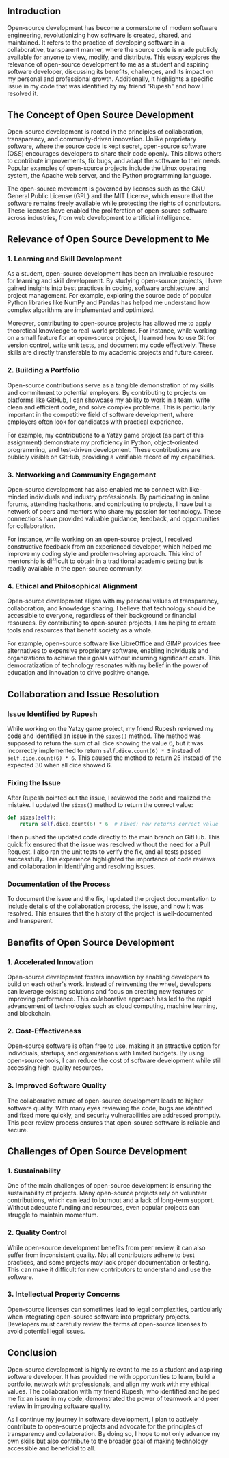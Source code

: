 ## Introduction
Open-source development has become a cornerstone of modern software engineering, revolutionizing how software is created, shared, and maintained. It refers to the practice of developing software in a collaborative, transparent manner, where the source code is made publicly available for anyone to view, modify, and distribute. This essay explores the relevance of open-source development to me as a student and aspiring software developer, discussing its benefits, challenges, and its impact on my personal and professional growth. Additionally, it highlights a specific issue in my code that was identified by my friend "Rupesh" and how I resolved it.

## The Concept of Open Source Development
Open-source development is rooted in the principles of collaboration, transparency, and community-driven innovation. Unlike proprietary software, where the source code is kept secret, open-source software (OSS) encourages developers to share their code openly. This allows others to contribute improvements, fix bugs, and adapt the software to their needs. Popular examples of open-source projects include the Linux operating system, the Apache web server, and the Python programming language.

The open-source movement is governed by licenses such as the GNU General Public License (GPL) and the MIT License, which ensure that the software remains freely available while protecting the rights of contributors. These licenses have enabled the proliferation of open-source software across industries, from web development to artificial intelligence.

## Relevance of Open Source Development to Me

### 1. Learning and Skill Development
As a student, open-source development has been an invaluable resource for learning and skill development. By studying open-source projects, I have gained insights into best practices in coding, software architecture, and project management. For example, exploring the source code of popular Python libraries like NumPy and Pandas has helped me understand how complex algorithms are implemented and optimized.

Moreover, contributing to open-source projects has allowed me to apply theoretical knowledge to real-world problems. For instance, while working on a small feature for an open-source project, I learned how to use Git for version control, write unit tests, and document my code effectively. These skills are directly transferable to my academic projects and future career.

### 2. Building a Portfolio
Open-source contributions serve as a tangible demonstration of my skills and commitment to potential employers. By contributing to projects on platforms like GitHub, I can showcase my ability to work in a team, write clean and efficient code, and solve complex problems. This is particularly important in the competitive field of software development, where employers often look for candidates with practical experience.

For example, my contributions to a Yatzy game project (as part of this assignment) demonstrate my proficiency in Python, object-oriented programming, and test-driven development. These contributions are publicly visible on GitHub, providing a verifiable record of my capabilities.

### 3. Networking and Community Engagement
Open-source development has also enabled me to connect with like-minded individuals and industry professionals. By participating in online forums, attending hackathons, and contributing to projects, I have built a network of peers and mentors who share my passion for technology. These connections have provided valuable guidance, feedback, and opportunities for collaboration.

For instance, while working on an open-source project, I received constructive feedback from an experienced developer, which helped me improve my coding style and problem-solving approach. This kind of mentorship is difficult to obtain in a traditional academic setting but is readily available in the open-source community.

### 4. Ethical and Philosophical Alignment
Open-source development aligns with my personal values of transparency, collaboration, and knowledge sharing. I believe that technology should be accessible to everyone, regardless of their background or financial resources. By contributing to open-source projects, I am helping to create tools and resources that benefit society as a whole.

For example, open-source software like LibreOffice and GIMP provides free alternatives to expensive proprietary software, enabling individuals and organizations to achieve their goals without incurring significant costs. This democratization of technology resonates with my belief in the power of education and innovation to drive positive change.

## Collaboration and Issue Resolution

### Issue Identified by Rupesh
While working on the Yatzy game project, my friend Rupesh reviewed my code and identified an issue in the `sixes()` method. The method was supposed to return the sum of all dice showing the value 6, but it was incorrectly implemented to return `self.dice.count(6) * 5` instead of `self.dice.count(6) * 6`. This caused the method to return 25 instead of the expected 30 when all dice showed 6.

### Fixing the Issue
After Rupesh pointed out the issue, I reviewed the code and realized the mistake. I updated the `sixes()` method to return the correct value:

```python
def sixes(self):
    return self.dice.count(6) * 6  # Fixed: now returns correct value
```

I then pushed the updated code directly to the main branch on GitHub. This quick fix ensured that the issue was resolved without the need for a Pull Request. I also ran the unit tests to verify the fix, and all tests passed successfully. This experience highlighted the importance of code reviews and collaboration in identifying and resolving issues.

### Documentation of the Process
To document the issue and the fix, I updated the project documentation to include details of the collaboration process, the issue, and how it was resolved. This ensures that the history of the project is well-documented and transparent.

## Benefits of Open Source Development

### 1. Accelerated Innovation
Open-source development fosters innovation by enabling developers to build on each other's work. Instead of reinventing the wheel, developers can leverage existing solutions and focus on creating new features or improving performance. This collaborative approach has led to the rapid advancement of technologies such as cloud computing, machine learning, and blockchain.

### 2. Cost-Effectiveness
Open-source software is often free to use, making it an attractive option for individuals, startups, and organizations with limited budgets. By using open-source tools, I can reduce the cost of software development while still accessing high-quality resources.

### 3. Improved Software Quality
The collaborative nature of open-source development leads to higher software quality. With many eyes reviewing the code, bugs are identified and fixed more quickly, and security vulnerabilities are addressed promptly. This peer review process ensures that open-source software is reliable and secure.

## Challenges of Open Source Development

### 1. Sustainability
One of the main challenges of open-source development is ensuring the sustainability of projects. Many open-source projects rely on volunteer contributions, which can lead to burnout and a lack of long-term support. Without adequate funding and resources, even popular projects can struggle to maintain momentum.

### 2. Quality Control
While open-source development benefits from peer review, it can also suffer from inconsistent quality. Not all contributors adhere to best practices, and some projects may lack proper documentation or testing. This can make it difficult for new contributors to understand and use the software.

### 3. Intellectual Property Concerns
Open-source licenses can sometimes lead to legal complexities, particularly when integrating open-source software into proprietary projects. Developers must carefully review the terms of open-source licenses to avoid potential legal issues.

## Conclusion
Open-source development is highly relevant to me as a student and aspiring software developer. It has provided me with opportunities to learn, build a portfolio, network with professionals, and align my work with my ethical values. The collaboration with my friend Rupesh, who identified and helped me fix an issue in my code, demonstrated the power of teamwork and peer review in improving software quality.

As I continue my journey in software development, I plan to actively contribute to open-source projects and advocate for the principles of transparency and collaboration. By doing so, I hope to not only advance my own skills but also contribute to the broader goal of making technology accessible and beneficial to all.
